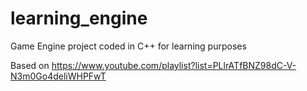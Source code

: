 # learning_engine
Game Engine project coded in C++ for learning purposes

Based on https://www.youtube.com/playlist?list=PLlrATfBNZ98dC-V-N3m0Go4deliWHPFwT
